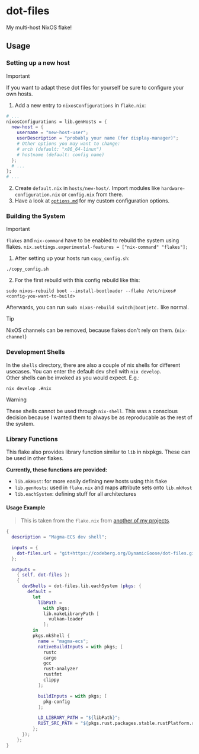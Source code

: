 # dot-files

My multi-host NixOS flake!

## Usage

### Setting up a new host

> [!IMPORTANT]
> If you want to adapt these dot files for yourself be sure to configure your own hosts.

1. Add a new entry to `nixosConfigurations` in `flake.nix`:
```nix
# ...
nixosConfigurations = lib.genHosts = {
  new-host = {
    username = "new-host-user";
    userDescription = "probably your name (for display-manager)";
    # Other options you may want to change:
    # arch (default: "x86_64-linux")
    # hostname (default: config name)
  };
  # ...
};
# ...
```
2. Create `default.nix` in `hosts/new-host/`. Import modules like `hardware-configuration.nix` or `config.nix` from there.
3. Have a look at [`options.md`](./options.md) for my custom configuration options.

### Building the System

> [!IMPORTANT]
> `flakes` and `nix-command` have to be enabled to rebuild the system using flakes.
> `nix.settings.experimental-features = ["nix-command" "flakes"];`

1. After setting up your hosts run `copy_config.sh`:
```shell
./copy_config.sh
```
2. For the first rebuild with this config rebuild like this:
```shell
sudo nixos-rebuild boot --install-bootloader --flake /etc/nixos#<config-you-want-to-build>
```
Afterwards, you can run `sudo nixos-rebuild switch|boot|etc.` like normal.

> [!TIP]
> NixOS channels can be removed, because flakes don't rely on them. (`nix-channel`)

### Development Shells

In the `shells` directory, there are also a couple of nix shells for different usecases. You can enter the default dev shell with `nix develop`.  
Other shells can be invoked as you would expect. E.g.:
```shell
nix develop .#nix
```

> [!WARNING]
> These shells cannot be used through `nix-shell`. This was a conscious decision because I wanted them to always be as reproducable as the rest of the system.

### Library Functions

This flake also provides library function similar to `lib` in nixpkgs. These can be used in other flakes.

**Currently, these functions are provided:**
- `lib.mkHost`: for more easily defining new hosts using this flake
- `lib.genHosts`: used in `flake.nix` and maps attribute sets onto `lib.mkHost`
- `lib.eachSystem`: defining stuff for all architectures

#### Usage Example

> This is taken from the `flake.nix` from [another of my projects](https://codeberg.org/DynamicGoose/magma-ecs).

```nix
{
  description = "Magma-ECS dev shell";

  inputs = {
    dot-files.url = "git+https://codeberg.org/DynamicGoose/dot-files.git";
  };

  outputs =
    { self, dot-files }:
    {
      devShells = dot-files.lib.eachSystem (pkgs: {
        default =
          let
            libPath =
              with pkgs;
              lib.makeLibraryPath [
                vulkan-loader
              ];
          in
          pkgs.mkShell {
            name = "magma-ecs";
            nativeBuildInputs = with pkgs; [
              rustc
              cargo
              gcc
              rust-analyzer
              rustfmt
              clippy
            ];

            buildInputs = with pkgs; [
              pkg-config
            ];

            LD_LIBRARY_PATH = "${libPath}";
            RUST_SRC_PATH = "${pkgs.rust.packages.stable.rustPlatform.rustLibSrc}";
          };
      });
    };
}

```
